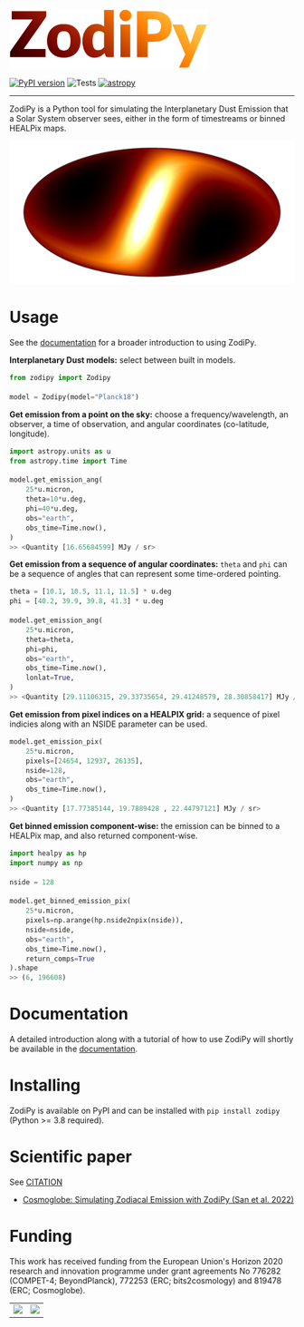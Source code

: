 
<img src="docs/img/zodipy_logo.png" width="350">

[![PyPI version](https://badge.fury.io/py/zodipy.svg)](https://badge.fury.io/py/zodipy)
![Tests](https://github.com/MetinSa/zodipy/actions/workflows/tests.yml/badge.svg)
[![astropy](http://img.shields.io/badge/powered%20by-AstroPy-orange.svg?style=flat)](http://www.astropy.org/)


---


ZodiPy is a Python tool for simulating the Interplanetary Dust Emission that a Solar System observer sees, either in the form of timestreams or binned HEALPix maps.

![plot](docs/img/zodipy_map.png)


# Usage
See the [documentation](https://cosmoglobe.github.io/zodipy/) for a broader introduction to using ZodiPy.

**Interplanetary Dust models:** select between built in models.
```python
from zodipy import Zodipy

model = Zodipy(model="Planck18")
```

**Get emission from a point on the sky:** choose a frequency/wavelength, an observer, a time of observation, and angular coordinates (co-latitude, longitude).
```python
import astropy.units as u
from astropy.time import Time

model.get_emission_ang(
    25*u.micron,
    theta=10*u.deg,
    phi=40*u.deg,
    obs="earth",
    obs_time=Time.now(),
)
>> <Quantity [16.65684599] MJy / sr>
```

**Get emission from a sequence of angular coordinates:** `theta` and `phi` can be a sequence of angles that can represent some time-ordered pointing.
```python
theta = [10.1, 10.5, 11.1, 11.5] * u.deg
phi = [40.2, 39.9, 39.8, 41.3] * u.deg

model.get_emission_ang(
    25*u.micron,
    theta=theta,
    phi=phi,
    obs="earth",
    obs_time=Time.now(),
    lonlat=True,
)
>> <Quantity [29.11106315, 29.33735654, 29.41248579, 28.30858417] MJy / sr>
```


**Get emission from pixel indices on a HEALPIX grid:** a sequence of pixel indicies along with an NSIDE parameter can be used.
```python
model.get_emission_pix(
    25*u.micron,
    pixels=[24654, 12937, 26135],
    nside=128,
    obs="earth",
    obs_time=Time.now(),
)
>> <Quantity [17.77385144, 19.7889428 , 22.44797121] MJy / sr>
```

**Get binned emission component-wise:** the emission can be binned to a HEALPix map, and also returned component-wise.
```python
import healpy as hp
import numpy as np

nside = 128

model.get_binned_emission_pix(
    25*u.micron,
    pixels=np.arange(hp.nside2npix(nside)),
    nside=nside,
    obs="earth",
    obs_time=Time.now(),
    return_comps=True
).shape
>> (6, 196608)
```

# Documentation
A detailed introduction along with a tutorial of how to use ZodiPy will shortly be available in the [documentation](https://zodipy.readthedocs.io/en/latest/).
# Installing
ZodiPy is available on PyPI and can be installed with ``pip install zodipy`` (Python >= 3.8 required).

# Scientific paper
See [CITATION](https://github.com/Cosmoglobe/zodipy/blob/dev/CITATION.bib)

- [Cosmoglobe: Simulating Zodiacal Emission with ZodiPy (San et al. 2022)](https://arxiv.org/abs/2205.12962)

# Funding
This work has received funding from the European Union's Horizon 2020 research and innovation programme under grant agreements No 776282 (COMPET-4; BeyondPlanck), 772253 (ERC; bits2cosmology) and 819478 (ERC; Cosmoglobe).

<table align="center">
    <tr>
        <td><img src="https://user-images.githubusercontent.com/28634670/170697040-d5ec2935-29d0-4847-8999-9bc4eaa59e56.jpeg" height="200"></td>
        <td><img src="https://user-images.githubusercontent.com/28634670/170697140-b010aa69-9f9a-44c0-b702-8a05ec0b6d3e.jpeg" height="200"></td>
    </tr>
</table>
